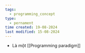 ```yaml
---
tags:
  - programming_concept
type:
  - pernament
time created: 19-08-2024
last modified: 15-08-2024
---
```

- Là một [[Programming paradigm]] 